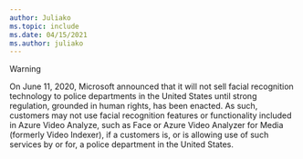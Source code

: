 ```yaml
---
author: Juliako
ms.topic: include
ms.date: 04/15/2021
ms.author: juliako
---
```


> [!Warning]
> On June 11, 2020, Microsoft announced that it will not sell facial recognition technology to police departments in the United States until strong regulation, grounded in human rights, has been enacted. As such, customers may not use facial recognition features or functionality included in Azure Video Analyze, such as Face or Azure Video Analyzer for Media (formerly Video Indexer), if a customers is, or is allowing use of such services by or for, a police department in the United States.
